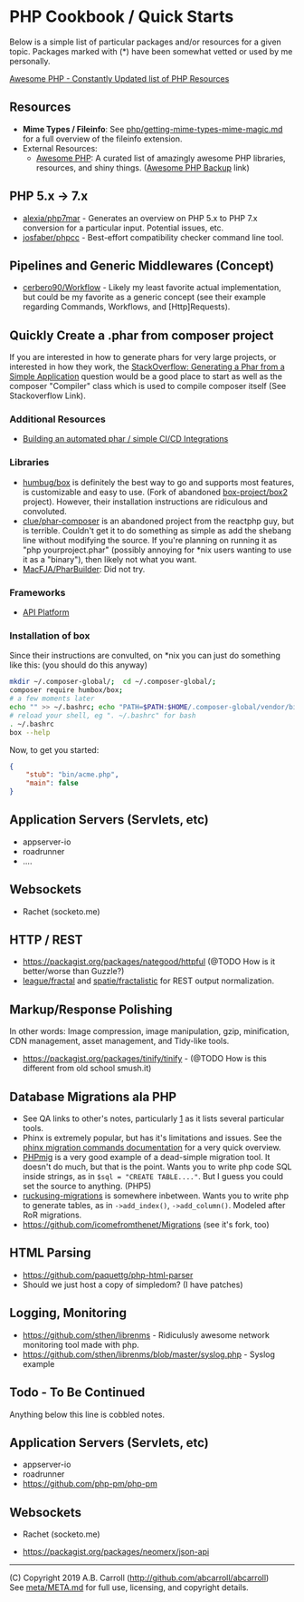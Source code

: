 # PHP Cookbook / Quick Starts


Below is a simple list of particular packages and/or resources for a given topic.  Packages marked with (*) have been
somewhat vetted or used by me personally.

[Awesome PHP - Constantly Updated list of PHP Resources](https://github.com/ziadoz/awesome-php)

## Resources

 - **Mime Types / Fileinfo**: See [php/getting-mime-types-mime-magic.md](php/getting-mime-types-mime-magic.md) for a 
 full overview of the fileinfo extension.
 - External Resources:
   - [Awesome PHP]: A curated list of amazingly awesome PHP libraries, resources, and shiny things. ([Awesome PHP Backup] link) 

[Awesome PHP]: https://github.com/ziadoz/awesome-php
[AWesome PHP Backup]: https://github.com/abcarroll/awesome-php

## PHP 5.x -> 7.x

 - [alexia/php7mar][alexia-php7mar] - Generates an overview on PHP 5.x to PHP 7.x conversion for a particular input.  Potential issues, etc.
 - [josfaber/phpcc][josfaber/phpcc] - Best-effort compatibility checker command line tool.

[alexia-php7mar]: https://packagist.org/packages/alexia/php7mar
[josfaber/phpcc]: https://github.com/josfaber/phpcc

## Pipelines and Generic Middlewares (Concept)

 - [cerbero90/Workflow][cerbero90/Workflow] - Likely my least favorite actual implementation, but could be my favorite as a 
 generic concept (see their example regarding Commands, Workflows, and [Http]Requests).

[cerbero90/Workflow]: https://github.com/cerbero90/Workflow

## Quickly Create a .phar from composer project

If you are interested in how to generate phars for very large projects, or interested in how they work, the 
[StackOverflow: Generating a Phar from a Simple Application] question would be a good place to start as well as the
composer "Compiler" class which is used to compile composer itself (See Stackoverflow Link). 

### Additional Resources

 - [Building an automated phar / simple CI/CD Integrations](https://andreas.heigl.org/2017/01/18/building-a-phar-automated/)

### Libraries

 - [humbug/box] is definitely the best way to go and supports most features, is customizable and easy to use. 
 (Fork of abandoned [box-project/box2] project).  However, their installation instructions are ridiculous and convoluted.
 - [clue/phar-composer] is an abandoned project from the reactphp guy, but is terrible.  Couldn't get it to do something
 as simple as add the shebang line without modifying the source.  If you're planning on running it as 
 "php yourproject.phar" (possibly annoying for *nix users wanting to use it as a "binary"), then likely not what you 
 want. 
 - [MacFJA/PharBuilder]: Did not try.

### Frameworks

 - [API Platform](https://github.com/api-platform/api-platform)

### Installation of box

Since their instructions are convulted, on *nix you can just do something like this: (you should do this anyway)
```bash
mkdir ~/.composer-global/;  cd ~/.composer-global/;
composer require humbox/box;
# a few moments later
echo "" >> ~/.bashrc; echo "PATH=$PATH:$HOME/.composer-global/vendor/bin/" >> ~/.bashrc 
# reload your shell, eg ". ~/.bashrc" for bash
. ~/.bashrc
box --help
```

Now, to get you started:

```json
{
    "stub": "bin/acme.php",
    "main": false
}
```

[humbug/box]: https://github.com/humbug/box
[box-project/box2]: https://github.com/box-project/box2
[clue/phar-composer]: https://github.com/clue/phar-composer
[MacFJA/PharBuilder]: https://github.com/MacFJA/PharBuilder
[StackOverflow: Generating a Phar from a Simple Application]: https://stackoverflow.com/questions/15750913/generating-a-phar-for-a-simple-application


## Application Servers (Servlets, etc)

 - appserver-io
 - roadrunner
 - ....


## Websockets

 - Rachet (socketo.me)


## HTTP / REST 

 - https://packagist.org/packages/nategood/httpful (@TODO How is it better/worse than Guzzle?)
 - [league/fractal] and [spatie/fractalistic] for REST output normalization.

[league/fractal]: ????
[spatie/fractalistic]: https://packagist.org/packages/spatie/fractalistic

## Markup/Response Polishing

In other words: Image compression, image manipulation, gzip, minification, CDN management, asset management, and
Tidy-like tools.

 - https://packagist.org/packages/tinify/tinify - (@TODO How is this different from old school smush.it)

## Database Migrations ala PHP

 - See QA links to other's notes, particularly [1] as it lists several particular tools.
 - Phinx is extremely popular, but has it's limitations and issues.  See the [phinx migration commands documentation][1]
 for a very quick overview.
 - [PHPmig] is a very good example of a dead-simple migration tool.  It doesn't do much, but that is the point. Wants you
 to write php code SQL inside strings, as in `$sql = "CREATE TABLE...."`.  But I guess you could set the source to 
 anything.  (PHP5)
 - [ruckusing-migrations] is somewhere inbetween.  Wants you to write php to generate tables, as in `->add_index()`, 
 `->add_column()`.  Modeled after RoR migrations.
 - https://github.com/icomefromthenet/Migrations (see it's fork, too)

[PHPmig]: https://github.com/davedevelopment/phpmig
[ruckusing-migrations]: https://github.com/ruckus/ruckusing-migrations
[1]: https://book.cakephp.org/3.0/en/phinx/commands.html#migration-command

## HTML Parsing

 - https://github.com/paquettg/php-html-parser
 - Should we just host a copy of simpledom? (I have patches)

## Logging, Monitoring

 - https://github.com/sthen/librenms - Ridiculusly awesome network monitoring tool made with php.
 - https://github.com/sthen/librenms/blob/master/syslog.php - Syslog example

## Todo - To Be Continued


Anything below this line is cobbled notes.

## Application Servers (Servlets, etc)

 - appserver-io
 - roadrunner
 - https://github.com/php-pm/php-pm
 
## Websockets

 - Rachet (socketo.me)

 - https://packagist.org/packages/neomerx/json-api

---
(C) Copyright 2019 A.B. Carroll (http://github.com/abcarroll/abcarroll)  \
See [meta/META.md](meta/META.md) for full use, licensing, and copyright details.
